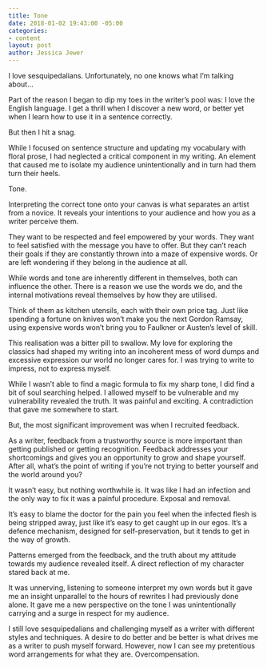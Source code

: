 ```yaml
---
title: Tone
date: 2018-01-02 19:43:00 -05:00
categories:
- content
layout: post
author: Jessica Jewer
---
```


I love sesquipedalians. Unfortunately, no one knows what I’m talking about...

Part of the reason I began to dip my toes in the writer’s pool was: I love the English language. I get a thrill when I discover a new word, or better yet when I learn how to use it in a sentence correctly.
<!--excerpt-->

But then I hit a snag.

While I focused on sentence structure and updating my vocabulary with floral prose, I had neglected a critical component in my writing. An element that caused me to isolate my audience unintentionally and in turn had them turn their heels.

Tone.

Interpreting the correct tone onto your canvas is what separates an artist from a novice. It reveals your intentions to your audience and how you as a writer perceive them.

They want to be respected and feel empowered by your words. They want to feel satisfied with the message you have to offer. But they can’t reach their goals if they are constantly thrown into a maze of expensive words. Or are left wondering if they belong in the audience at all.

While words and tone are inherently different in themselves, both can influence the other. There is a reason we use the words we do, and the internal motivations reveal themselves by how they are utilised.

Think of them as kitchen utensils, each with their own price tag. Just like spending a fortune on knives won’t make you the next Gordon Ramsay, using expensive words won’t bring you to Faulkner or Austen’s level of skill.

This realisation was a bitter pill to swallow. My love for exploring the classics had shaped my writing into an incoherent mess of word dumps and excessive expression our world no longer cares for. I was trying to write to impress, not to express myself.

While I wasn’t able to find a magic formula to fix my sharp tone, I did find a bit of soul searching helped. I allowed myself to be vulnerable and my vulnerability revealed the truth. It was painful and exciting. A contradiction that gave me somewhere to start.

But, the most significant improvement was when I recruited feedback.

As a writer, feedback from a trustworthy source is more important than getting published or getting recognition. Feedback addresses your shortcomings and gives you an opportunity to grow and shape yourself. After all, what’s the point of writing if you’re not trying to better yourself and the world around you?

It wasn’t easy, but nothing worthwhile is. It was like I had an infection and the only way to fix it was a painful procedure. Exposal and removal.

It’s easy to blame the doctor for the pain you feel when the infected flesh is being stripped away, just like it’s easy to get caught up in our egos. It’s a defence mechanism, designed for self-preservation, but it tends to get in the way of growth.

Patterns emerged from the feedback, and the truth about my attitude towards my audience revealed itself. A direct reflection of my character stared back at me.

It was unnerving, listening to someone interpret my own words but it gave me an insight unparallel to the hours of rewrites I had previously done alone. It gave me a new perspective on the tone I was unintentionally carrying and a surge in respect for my audience.

I still love sesquipedalians and challenging myself as a writer with different styles and techniques. A desire to do better and be better is what drives me as a writer to push myself forward. However, now I can see my pretentious word arrangements for what they are. Overcompensation.
